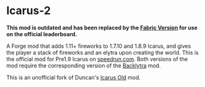 # Icarus-2

__This mod is outdated and has been replaced by the [Fabric Version](https://github.com/pixfumy/Icarus-Fabric) for use on the official leaderboard.__

A Forge mod that adds 1.11+ fireworks to 1.7.10 and 1.8.9 Icarus, and gives the player a stack of fireworks and an elytra upon creating the world. This is the official mod for Pre1.9 Icarus on [speedrun.com](https://www.speedrun.com/mc_dmce). Both versions of the mod require the corresponding version of the [Backlytra](https://www.curseforge.com/minecraft/mc-mods/backlytra) mod.

This is an unofficial fork of Duncan's [Icarus Old](https://github.com/DuncanRuns/Icarus-Old) mod.
